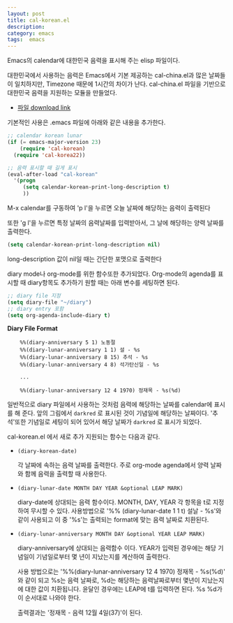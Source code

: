 ```yaml
---
layout: post
title: cal-korean.el
description: 
category: emacs
tags:  emacs
---
```


Emacs의 calendar에 대한민국 음력을 표시해 주는 elisp 파일이다. 

대한민국에서 사용하는 음력은 Emacs에서 기본 제공하는 cal-china.el과 많은 날짜들이 일치하지만,
Timezone 때문에 1시간의 차이가 난다. cal-china.el 파일을 기반으로 대한민국 음력을 지원하는 모듈을
만들었다.

- [파일 download link](http://github.com/jmjeong/my-dot-emacs/blob/130e8d593cc49ca5e5d62d5b4fdb4c79c24aea90/cal-korean.el)

기본적인 사용은 .emacs 파일에 아래와 같은 내용을 추가한다. 

```lisp
;; calendar korean lunar
(if (= emacs-major-version 23)
	(require 'cal-korean)
  (require 'cal-korea22))

;; 음력 표시할 때 길게 표시
(eval-after-load "cal-korean"
  '(progn
	 (setq calendar-korean-print-long-description t)
	 ))
```

M-x calendar를 구동하여 'p l'을 누르면 오늘 날짜에 해당하는 음력이 출력된다


또한 'g l'을 누르면 특정 날짜의 음력날짜를 입력받아서, 그 날에 해당하는 양력 날짜를 출력한다. 

```lisp
(setq calendar-korean-print-long-description nil)
```

long-description 값이 nil일 때는 간단한 포맷으로 출력한다 

diary mode나 org-mode를 위한 함수또한 추가되었다. Org-mode의 agenda를 표시할 때 diary항목도 추가하기 원할 때는 아래 변수를 세팅하면 된다. 

```lisp
;; diary file 지정
(setq diary-file "~/diary")
;; diary entry 포함
(setq org-agenda-include-diary t)
```

**Diary File Format**

```
    %%(diary-anniversary 5 1) 노동절
    %%(diary-lunar-anniversary 1 1) 설 - %s
    %%(diary-lunar-anniversary 8 15) 추석 - %s
    %%(diary-lunar-anniversary 4 8) 석가탄신일 - %s
    
    ...
    
    %%(diary-lunar-anniversary 12 4 1970) 정재목 - %s(%d)
```

일반적으로 diary 파일에서 사용하는 것처럼 음력에 해당하는 날짜를 calendar에 표시를 해 준다. 
앞의 그림에서 `darkred` 로 표시된 것이 기념일에 해당하는 날짜이다. '추석'또한 기념일로
세팅이 되어 있어서 해당 날짜가 `darkred` 로 표시가 되었다. 

cal-korean.el 에서 새로 추가 지원되는 함수는 다음과 같다. 

-   `(diary-korean-date)`
    
    각 날짜에 속하는 음력 날짜를 출력한다. 주로 org-mode agenda에서 양력 날짜와 함께 음력을 출력할 때
    사용한다.

-   `(diary-lunar-date MONTH DAY YEAR &optional LEAP MARK)` 
    
    diary-date에 상대되는 음력 함수이다. MONTH, DAY, YEAR 각 항목을 t로 지정하여 무시할 수 있다. 
    사용방법으로 '%% (diary-lunar-date 1 1 t) 설날 - %s'와 같이 사용되고 이 중 '%s'는 출력되는 format에 맞는
    음력 날짜로 치환된다.

-   `(diary-lunar-anniversary MONTH DAY &optional YEAR LEAP MARK)` 
    
    diary-anniversary에 상대되는 음력함수 이다. YEAR가 입력된 경우에는 해당 기념일이 기념일로부터 
    몇 년이 지났는지를 계산하여 출력한다. 
    
    사용 방법으로는 '%%(diary-lunar-anniversary 12 4 1970) 정재목 - %s(%d)' 와 같이 되고 %s는 음력 날짜로, %d는 해당하는 음력날짜로부터 몇년이 지났는지에 대한 값이 치환됩니다.  윤달인 경우에는    LEAP에 t를 입력하면 된다.  %s %d가 이 순서대로 나와야 한다.
	
    출력결과는 '정재목 - 음력 12월 4일(37)'이 된다.


